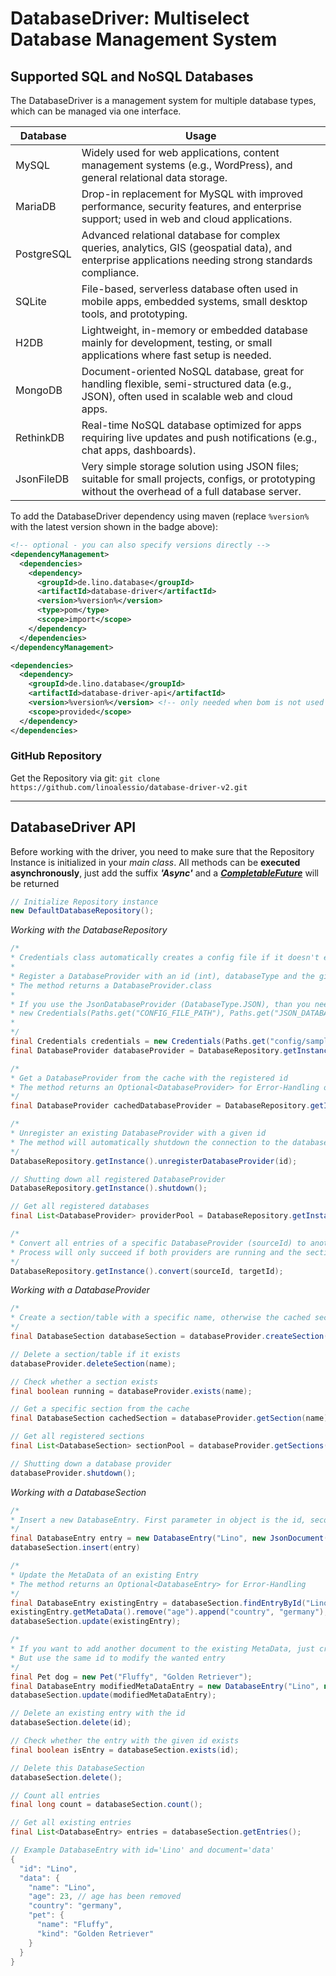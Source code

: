 # DatabaseDriver: Multiselect Database Management System

## Supported SQL and NoSQL Databases

The DatabaseDriver is a management system for multiple database types, which can be managed via one interface.

| Database   | Usage                                                                                                        |
|------------|--------------------------------------------------------------------------------------------------------------|
| MySQL      | Widely used for web applications, content management systems (e.g., WordPress), and general relational data storage.|
| MariaDB    | Drop-in replacement for MySQL with improved performance, security features, and enterprise support; used in web and cloud applications.|
| PostgreSQL | Advanced relational database for complex queries, analytics, GIS (geospatial data), and enterprise applications needing strong standards compliance.|
| SQLite     | File-based, serverless database often used in mobile apps, embedded systems, small desktop tools, and prototyping. |
| H2DB       | Lightweight, in-memory or embedded database mainly for development, testing, or small applications where fast setup is needed. |
| MongoDB    | Document-oriented NoSQL database, great for handling flexible, semi-structured data (e.g., JSON), often used in scalable web and cloud apps. |
| RethinkDB  | Real-time NoSQL database optimized for apps requiring live updates and push notifications (e.g., chat apps, dashboards). |
| JsonFileDB | Very simple storage solution using JSON files; suitable for small projects, configs, or prototyping without the overhead of a full database server. |

To add the DatabaseDriver dependency using maven (replace `%version%` with the latest version shown in the badge above):

```xml
<!-- optional - you can also specify versions directly -->
<dependencyManagement>
  <dependencies>
    <dependency>
      <groupId>de.lino.database</groupId>
      <artifactId>database-driver</artifactId>
      <version>%version%</version>
      <type>pom</type>
      <scope>import</scope>
    </dependency>
  </dependencies>
</dependencyManagement>

<dependencies>
  <dependency>
    <groupId>de.lino.database</groupId>
    <artifactId>database-driver-api</artifactId>
    <version>%version%</version> <!-- only needed when bom is not used -->
    <scope>provided</scope>
  </dependency>
</dependencies>
```
### GitHub Repository
Get the Repository via git: `git clone https://github.com/linoalessio/database-driver-v2.git`

--- ---
## DatabaseDriver API
Before working with the driver, you need to make sure that the Repository Instance is initialized in your *main class*.
All methods can be **executed asynchronously**, just add the suffix ***'Async'*** and a ***[CompletableFuture](https://docs.oracle.com/javase/8/docs/api/java/util/concurrent/CompletableFuture.html)*** will be returned 
``` java
// Initialize Repository instance
new DefaultDatabaseRepository(); 
```

*Working with the DatabaseRepository*
``` java
/* 
* Credentials class automatically creates a config file if it doesn't exist, otherwise the data will be cached from the existing file
*
* Register a DatabaseProvider with an id (int), databaseType and the given credentials
* The method returns a DatabaseProvider.class
*
* If you use the JsonDatabaseProvider (DatabaseType.JSON), than you need the adjust your credentials to the following
* new Credentials(Paths.get("CONFIG_FILE_PATH"), Paths.get("JSON_DATABASE_REPOSITORY_PATH"));
*
*/
final Credentials credentials = new Credentials(Paths.get("config/sample-database.json"), "localhost" , "userName" , "password", port , "database");
final DatabaseProvider databaseProvider = DatabaseRepository.getInstance().registerDatabaseProvider(id, databaseType, credentials);

/*
* Get a DatabaseProvider from the cache with the registered id
* The method returns an Optional<DatabaseProvider> for Error-Handling options
*/
final DatabaseProvider cachedDatabaseProvider = DatabaseRepository.getInstance().findDatabaseProviderById(id).orElse(null);

/*
* Unregister an existing DatabaseProvider with a given id
* The method will automatically shutdown the connection to the database
*/
DatabaseRepository.getInstance().unregisterDatabaseProvider(id);

// Shutting down all registered DatabaseProvider
DatabaseRepository.getInstance().shutdown();

// Get all registered databases
final List<DatabaseProvider> providerPool = DatabaseRepository.getInstance().getDatabaseProviderPool();

/*
* Convert all entries of a specific DatabaseProvider (sourceId) to another one (targetId)
* Process will only succeed if both providers are running and the sections are created/cached
*/
DatabaseRepository.getInstance().convert(sourceId, targetId);
```

*Working with a DatabaseProvider*
``` java
/*
* Create a section/table with a specific name, otherwise the cached section will be returned
*/
final DatabaseSection databaseSection = databaseProvider.createSection(name);

// Delete a section/table if it exists
databaseProvider.deleteSection(name);

// Check whether a section exists
final boolean running = databaseProvider.exists(name);

// Get a specific section from the cache
final DatabaseSection cachedSection = databaseProvider.getSection(name);

// Get all registered sections
final List<DatabaseSection> sectionPool = databaseProvider.getSections();

// Shutting down a database provider
databaseProvider.shutdown();
```

*Working with a DatabaseSection*
``` java
/*
* Insert a new DatabaseEntry. First parameter in object is the id, second new document
*/
final DatabaseEntry entry = new DatabaseEntry("Lino", new JsonDocument("name", "lino").append("age", 23));
databaseSection.insert(entry)

/*
* Update the MetaData of an existing Entry
* The method returns an Optional<DatabaseEntry> for Error-Handling
*/
final DatabaseEntry existingEntry = databaseSection.findEntryById("Lino").orElse(null);
existingEntry.getMetaData().remove("age").append("country", "germany");
databaseSection.update(existingEntry);

/*
* If you want to add another document to the existing MetaData, just create a new Entry
* But use the same id to modify the wanted entry
*/
final Pet dog = new Pet("Fluffy", "Golden Retriever");
final DatabaseEntry modifiedMetaDataEntry = new DatabaseEntry("Lino", new JsonDocument().append("pet", dog));
databaseSection.update(modifiedMetaDataEntry);

// Delete an existing entry with the id
databaseSection.delete(id);

// Check whether the entry with the given id exists
final boolean isEntry = databaseSection.exists(id);

// Delete this DatabaseSection
databaseSection.delete();

// Count all entries
final long count = databaseSection.count();

// Get all existing entries
final List<DatabaseEntry> entries = databaseSection.getEntries();

// Example DatabaseEntry with id='Lino' and document='data'
{
  "id": "Lino",
  "data": {
    "name": "Lino",
    "age": 23, // age has been removed
    "country": "germany",
    "pet": {
      "name": "Fluffy",
      "kind": "Golden Retriever"
    }
  }
}
```